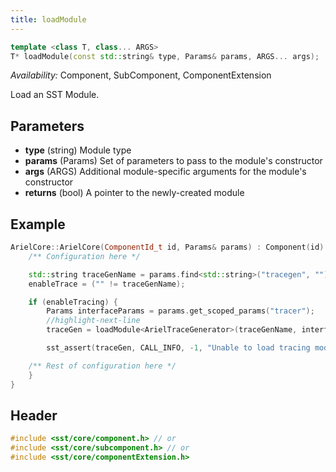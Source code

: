 ```yaml
---
title: loadModule
---
```


```cpp
template <class T, class... ARGS>
T* loadModule(const std::string& type, Params& params, ARGS... args);
```
*Availability:* Component, SubComponent, ComponentExtension

Load an SST Module.

## Parameters
* **type** (string) Module type
* **params** (Params) Set of parameters to pass to the module's constructor
* **args** (ARGS) Additional module-specific arguments for the module's constructor
* **returns** (bool) A pointer to the newly-created module

## Example

```cpp title="Excerpt from sst-elements/src/sst/elements/ariel/arielcore.cc"
ArielCore::ArielCore(ComponentId_t id, Params& params) : Component(id) {
    /** Configuration here */

    std::string traceGenName = params.find<std::string>("tracegen", "");
    enableTrace = ("" != traceGenName);

    if (enableTracing) {
        Params interfaceParams = params.get_scoped_params("tracer");
        //highlight-next-line
        traceGen = loadModule<ArielTraceGenerator>(traceGenName, interfaceParams);

        sst_assert(traceGen, CALL_INFO, -1, "Unable to load tracing module: \"%s\"\n", traceGenName.c_str());

    /** Rest of configuration here */
    }
}
```

## Header
```cpp
#include <sst/core/component.h> // or
#include <sst/core/subcomponent.h> // or
#include <sst/core/componentExtension.h>
```